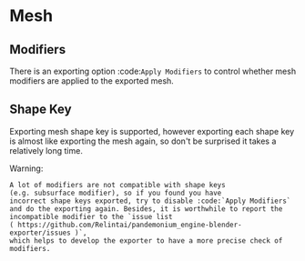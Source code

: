 
# Mesh

## Modifiers

There is an exporting option :code:`Apply Modifiers` to
control whether mesh modifiers are applied to the exported mesh.


## Shape Key

Exporting mesh shape key is supported, however exporting each shape key
is almost like exporting the mesh again, so don't be surprised
it takes a relatively long time.

Warning:

    A lot of modifiers are not compatible with shape keys
    (e.g. subsurface modifier), so if you found you have
    incorrect shape keys exported, try to disable :code:`Apply Modifiers`
    and do the exporting again. Besides, it is worthwhile to report the
    incompatible modifier to the `issue list
    ( https://github.com/Relintai/pandemonium_engine-blender-exporter/issues )`,
    which helps to develop the exporter to have a more precise check of modifiers.
